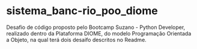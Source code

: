 # sistema_banc-rio_poo_diome
Desafio de código proposto pelo Bootcamp Suzano - Python Developer, realizado dentro da Plataforma DIOME, do modelo Programação Orientada a Objeto, na qual terá dois desaifo descritos no Readme.

